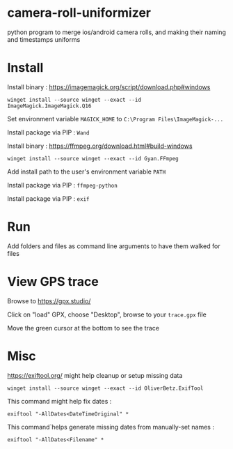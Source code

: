 # camera-roll-uniformizer

python program to merge ios/android camera rolls, and making their naming and timestamps uniforms


# Install

Install binary : https://imagemagick.org/script/download.php#windows

    winget install --source winget --exact --id ImageMagick.ImageMagick.Q16

Set environment variable `MAGICK_HOME` to `C:\Program Files\ImageMagick-...`

Install package via PIP : `Wand`

Install binary : https://ffmpeg.org/download.html#build-windows

    winget install --source winget --exact --id Gyan.FFmpeg

Add install path to the user's environment variable `PATH`

Install package via PIP : `ffmpeg-python`

Install package via PIP : `exif`


# Run

Add folders and files as command line arguments to have them walked for files


# View GPS trace

Browse to https://gpx.studio/

Click on "load" GPX, choose "Desktop", browse to your `trace.gpx` file

Move the green cursor at the bottom to see the trace

# Misc

https://exiftool.org/ might help cleanup or setup missing data

    winget install --source winget --exact --id OliverBetz.ExifTool

This command might help fix dates :

    exiftool "-AllDates<DateTimeOriginal" *

This command`helps generate missing dates from manually-set names :

    exiftool "-AllDates<Filename" *

